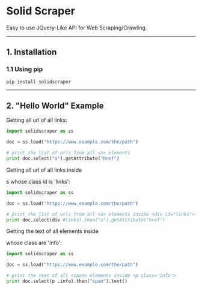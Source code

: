 
# Solid Scraper

Easy to use JQuery-Like API for Web Scraping/Crawling.

---
## 1. Installation

### 1.1 Using pip

````
pip install solidscraper
````

---
## 2. "Hello World" Example

Getting all url of all links:

````python
import solidscraper as ss

doc = ss.load("https://www.example.com/the/path")

# print the list of urls from all <a> elements
print doc.select("a").getAttribute("href")
````

Getting all url of all links inside <div>s whose class id is 'links':

````python
import solidscraper as ss

doc = ss.load("https://www.example.com/the/path")

# print the list of urls from all <a> elements inside <div id="links">
print doc.select(div #links).then("a").getAttribute("href")
````

Getting the text of all <span> elements inside <p> whose class are 'info':

````python
import solidscraper as ss

doc = ss.load("https://www.example.com/the/path")

# print the text of all <span> elements inside <p class="info">
print doc.select(p .info).then("span").text()
````